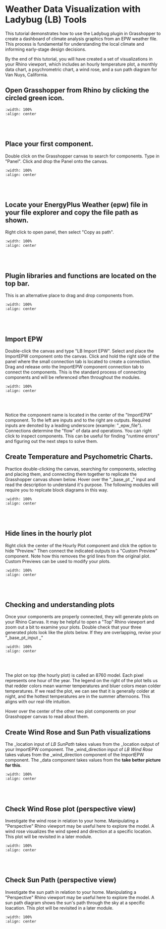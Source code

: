 # Weather Data Visualization with Ladybug (LB) Tools

This tutorial demonstrates how to use the Ladybug plugin in Grasshopper to create a dashboard of climate analysis graphics from an EPW weather file. This process is fundamental for understanding the local climate and informing early-stage design decisions.

By the end of this tutorial, you will have created a set of visualizations in your Rhino viewport, which includes an hourly temperature plot, a monthly data chart, a psychrometric chart, a wind rose, and a sun path diagram for Van Nuys, California.

## Open Grasshopper from Rhino by clicking the circled green icon.
```{image} ../_static/shoebox1/shoebox1_1.png
:width: 100%
:align: center
```
<br/><br/>

## Place your first component.
Double click on the Grasshopper canvas to search for components. Type in "Panel". Click and drop the Panel onto the canvas. 

```{image} ../_static/shoebox1/shoebox1_2.png
:width: 100%
:align: center
```
<br/><br/>

## Locate your EnergyPlus Weather (epw) file in your file explorer and copy the file path as shown.
Right click to open panel, then select "Copy as path".

```{image} ../_static/shoebox1/shoebox1_3.png
:width: 100%
:align: center
```
<br/><br/>

## Plugin libraries and functions are located on the top bar. 
This is an alternative place to drag and drop components from. 

```{image} ../_static/shoebox1/shoebox1_4.png
:width: 100%
:align: center
```
<br/><br/>

## Import EPW
Double-click the canvas and type "LB Import EPW". Select and place the ImportEPW component onto the canvas. Click and hold the right side of the panel where the small connection tab is located to create a connection. Drag and release onto the ImportEPW component connection tab to connect the components. This is the standard process of connecting components and will be referenced often throughout the modules.

```{image} ../_static/shoebox1/shoebox1_5.png
:width: 100%
:align: center
```
<br/><br/>

Notice the component name is located in the center of the "ImportEPW" component. To the left are inputs and to the right are outputs. Required inputs are denoted by a leading underscore (example: "_epw_file"). Connections determine the "flow" of data and operations. You can right click to inspect components. This can be useful for finding "runtime errors" and figuring out the next steps to solve them.

## Create Temperature and Psychometric Charts.
Practice double-clicking the canvas, searching for components, selecting and placing them, and connecting them together to replicate the Grasshopper canvas shown below. Hover over the "_base_pt _" input and read the description to understand it's purpose. The following modules will require you to replcate block diagrams in this way.

```{image} ../_static/shoebox1/shoebox1_6.png
:width: 100%
:align: center
```
<br/><br/>

## Hide lines in the hourly plot
Right click the center of the Hourly Plot component and click the option to hide "Preview." Then connect the indicated outputs to a "Custom Preview" component. Note how this removes the grid lines from the original plot. Custom Previews can be used to modify your plots.

```{image} ../_static/shoebox1/shoebox1_7.png
:width: 100%
:align: center
```
<br/><br/>

## Checking and understanding plots
Once your components are properly connected, they will generate plots on your Rhino Canvas. It may be helpful to open a "Top" Rhino viewport and zoom out a bit to examine your plots. Double check that your three generated plots look like the plots below. If they are overlapping, revise your "_base_pt_input _"

```{image} ../_static/shoebox1/shoebox1_8.png
:width: 100%
:align: center
```
<br/><br/>

The plot on top (the hourly plot) is called an 8760 model. Each pixel represents one hour of the year. The legend on the right of the plot tells us that redder colors mean warmer temperatures and bluer colors mean colder temperatures. If we read the plot, we can see that it is generally colder at night, and the hottest temperatures are in the summer afternoons. This aligns with our real-life intuition.

Hover over the center of the other two plot components on your Grasshopper canvas to read about them. 

## Create Wind Rose and Sun Path visualizations
The _location input of _LB SunPath_ takes values from the _location output of your ImportEPW component. The _wind_direction input of _LB Wind Rose_ takes values from the _wind_direction component of the ImportEPW component. The _data component takes values from the **take better picture for this**.

```{image} ../_static/shoebox1/shoebox1_9.png
:width: 100%
:align: center
```
<br/><br/>

## Check Wind Rose plot (perspective view)
Investigate the wind rose in relation to your home. Manipulating a "Perspective" Rhino viewport may be useful here to explore the model. A wind rose visualizes the wind speed and direction at a specific location. This plot will be revisited in a later module.

```{image} ../_static/shoebox1/shoebox1_10.png
:width: 100%
:align: center
```
<br/><br/>

## Check Sun Path (perspective view)
Investigate the sun path in relation to your home. Manipulating a "Perspective" Rhino viewport may be useful here to explore the model. A sun path diagram shows the sun's path through the sky at a specific loacation. This plot will be revisited in a later module.

```{image} ../_static/shoebox1/shoebox1_11.png
:width: 100%
:align: center
```
<br/><br/>
